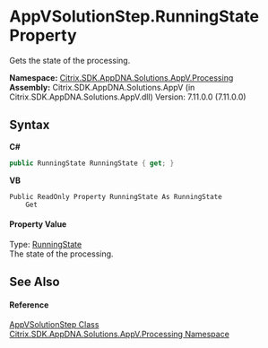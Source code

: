 # AppVSolutionStep.RunningState Property 
 

Gets the state of the processing.

**Namespace:**&nbsp;<a href="e89d7bb5-69e7-7aff-5732-d06b09ac746d">Citrix.SDK.AppDNA.Solutions.AppV.Processing</a><br />**Assembly:**&nbsp;Citrix.SDK.AppDNA.Solutions.AppV (in Citrix.SDK.AppDNA.Solutions.AppV.dll) Version: 7.11.0.0 (7.11.0.0)

## Syntax

**C#**
```csharp
public RunningState RunningState { get; }
```

**VB**
```vbnet
Public ReadOnly Property RunningState As RunningState
	Get
```


#### Property Value
Type: <a href="5996d604-27b7-5484-6a4e-89ee90fad782">RunningState</a><br />The state of the processing.

## See Also


#### Reference
<a href="f1248c5a-6908-27f5-43bc-c1712c21e71c">AppVSolutionStep Class</a><br /><a href="e89d7bb5-69e7-7aff-5732-d06b09ac746d">Citrix.SDK.AppDNA.Solutions.AppV.Processing Namespace</a><br />